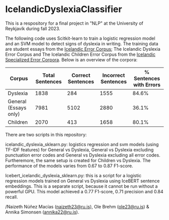 # IcelandicDyslexiaClassifier
This is a respository for a final project in "NLP" at the University of Reykjavík during fall 2023.

The following code uses Scitkit-learn to train a logistic regression model and an SVM model to detect signs of dyslexia in writing. The training data are student essays from the [Icelandic Error Corpus](https://github.com/antonkarl/iceErrorCorpus); The Icelandic Dyslexia Error Corpus and The Icelandic Children Error Corpus from the [Icelandic Specialized Error Corpora](https://github.com/antonkarl/iceErrorCorpusSpecialized). Below is an overview of the corpora:

| Corpus    | Total Sentences | Correct Sentences | Incorrect Sentences | % Sentences with Errors |
|-----------|-----------------|-------------------|---------------------|-------------------------|
| Dyslexia  | 1838            | 284               | 1555                | 84.6%                   |
| General (Essays only)   | 7981            | 5102              | 2880                | 36.1%                   |
| Children  | 2070            | 413               | 1658                | 80.1%                   |


There are two scripts in this repository: 

icelandic_dyslexia_sklearn.py: logistics regression and svm models (using TF-IDF features) for General vs Dyslexia, General vs Dyslexia excluding punctuation error codes and General vs Dyslexia excluding all error codes. Furtheremore, the same setup is created for Children vs Dyslexia. The performance of the models varies from 0.67 to 0.87 F1-score.

Icebert_icelandic_dyslexia_sklearn.py: this is a script for a logistic regression models trained on General vs Dyslexia using IceBERT sentence embeddings. This is a separate script, because it cannot be run without a powerful GPU. This model achieved a 0.77 F1-score, 0.71 precision and 0.84 recall.

/Naizeth Núñez Macías (naizeth23@ru.is), Ole Brehm (ole23@ru.is) & Annika Simonsen (annika22@ru.is).

